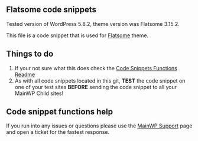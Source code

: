 ## Flatsome code snippets

Tested version of WordPress 5.8.2, theme version was Flatsome 3.15.2.

This file is a code snippet that is used for [Flatsome](https://themeforest.net/item/flatsome-multipurpose-responsive-woocommerce-theme/5484319) theme. 

## Things to do

1. If your not sure what this does check the [Code Snippets Functions Readme](https://github.com/mainwp/Code-Snippets-Functions/blob/master/README.md)
2. As with all code snippets located in this git, **TEST** the code snippet on one of your test sites **BEFORE** sending the code snippet to all your MainWP Child sites!

## Code snippet functions help

If you run into any issues or questions please use the [MainWP Support](https://mainwp.com/support/) page and open a ticket for the fastest response.
